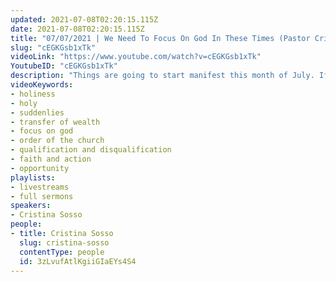 ```yaml
---
updated: 2021-07-08T02:20:15.115Z
date: 2021-07-08T02:20:15.115Z
title: "07/07/2021 | We Need To Focus On God In These Times (Pastor Cristina Sosso)"
slug: "cEGKGsb1xTk"
videoLink: "https://www.youtube.com/watch?v=cEGKGsb1xTk"
YoutubeID: "cEGKGsb1xTk"
description: "Things are going to start manifest this month of July. If you have not followed the instructions God has given you and gotten in position you will find yourself playing catch up. The transfer of wealth will come suddenly when you don't expect it. We must focus on God. Don't allow yourself to be distraction by doctrines of fear mongering regarding the end times. We must focus on God. As long as you are breathing as still alive on this earth you need to run towards God and pursue Him."
videoKeywords:
- holiness
- holy
- suddenlies
- transfer of wealth
- focus on god
- order of the church
- qualification and disqualification
- faith and action
- opportunity
playlists:
- livestreams
- full sermons
speakers:
- Cristina Sosso
people:
- title: Cristina Sosso
  slug: cristina-sosso
  contentType: people
  id: 3zLvufAtlKgiiGIaEYs4S4
---
```

